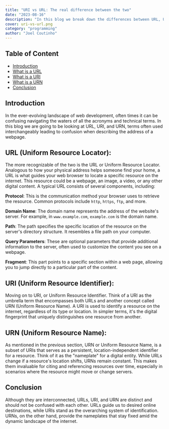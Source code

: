 ```yaml
---
title: "URI vs URL: The real difference between the two"
date: "2023-08-16"
description: "In this blog we break down the differences between URL, URI, and URN"
cover: uri-vs-url.png
category: "programming"
author: "Joel Coutinho"
---
```


## Table of Content

- [Introduction](#introduction)
- [What is a URL](#url-uniform-resource-locator)
- [What is a URI](#uri-uniform-resource-identifier)
- [What is a URN](#urn-uniform-resource-name)
- [Conclusion](#conclusion)

## Introduction

In the ever-evolving landscape of web development, often times it can be confusing navigating the waters of all the acronyms and technical terms. In this blog we are going to be looking at URL, URI, and URN, terms often used interchangeably leading to confusion when describing the address of a webpage.

## URL (Uniform Resource Locator):

The more recognizable of the two is the URL or Uniform Resource Locator. Analogous to how your physical address helps someone find your home, a URL is what guides your web browser to locate a specific resource on the internet. This resource could be a webpage, an image, a video, or any other digital content. A typical URL consists of several components, including:

**Protocol**: This is the communication method your browser uses to retrieve the resource. Common protocols include `http`, `https`, `ftp`, and more.

**Domain Name**: The domain name represents the address of the website's server. For example, in `www.example.com`, `example.com` is the domain name.

**Path**: The path specifies the specific location of the resource on the server's directory structure. It resembles a file path on your computer.

**Query Parameters**: These are optional parameters that provide additional information to the server, often used to customize the content you see on a webpage.

**Fragment**: This part points to a specific section within a web page, allowing you to jump directly to a particular part of the content.


## URI (Uniform Resource Identifier):

Moving on to URI, or Uniform Resource Identifier. Think of a URI as the umbrella term that encompasses both URLs and another concept called URN (Uniform Resource Name). A URI is used to identify a resource on the internet, regardless of its type or location. In simpler terms, it's the digital fingerprint that uniquely distinguishes one resource from another.

## URN (Uniform Resource Name):
As mentioned in the previous section, URN or Uniform Resource Name, is a subset of URIs that serves as a persistent, location-independent identifier for a resource. Think of it as the "nameplate" for a digital entity. While URLs change if a resource's location shifts, URNs remain constant. This makes them invaluable for citing and referencing resources over time, especially in scenarios where the resource might move or change servers.

## Conclusion
Although they are interconnected, URLs, URI, and URN are distinct and should not be confused with each other. URLs guide us to desired online destinations, while URIs stand as the overarching system of identification. URNs, on the other hand, provide the nameplates that stay fixed amid the dynamic landscape of the internet.